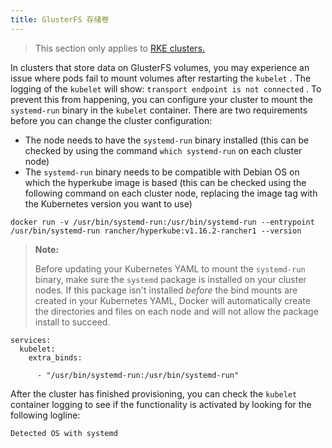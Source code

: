 ```yaml
---
title: GlusterFS 存储卷
---
```


> This section only applies to [RKE clusters.](/docs/cluster-provisioning/rke-clusters/)

In clusters that store data on GlusterFS volumes, you may experience an issue where pods fail to mount volumes after restarting the `kubelet` . The logging of the `kubelet` will show: `transport endpoint is not connected` . To prevent this from happening, you can configure your cluster to mount the `systemd-run` binary in the `kubelet` container. There are two requirements before you can change the cluster configuration:

* The node needs to have the `systemd-run` binary installed (this can be checked by using the command `which systemd-run` on each cluster node)
* The `systemd-run` binary needs to be compatible with Debian OS on which the hyperkube image is based (this can be checked using the following command on each cluster node, replacing the image tag with the Kubernetes version you want to use)

``` 
docker run -v /usr/bin/systemd-run:/usr/bin/systemd-run --entrypoint /usr/bin/systemd-run rancher/hyperkube:v1.16.2-rancher1 --version
```

> **Note:**
>
> Before updating your Kubernetes YAML to mount the `systemd-run` binary, make sure the `systemd` package is installed on your cluster nodes. If this package isn't installed _before_ the bind mounts are created in your Kubernetes YAML, Docker will automatically create the directories and files on each node and will not allow the package install to succeed.

``` 
services:
  kubelet:
    extra_binds:

      - "/usr/bin/systemd-run:/usr/bin/systemd-run"

```

After the cluster has finished provisioning, you can check the `kubelet` container logging to see if the functionality is activated by looking for the following logline:

``` 
Detected OS with systemd
```


